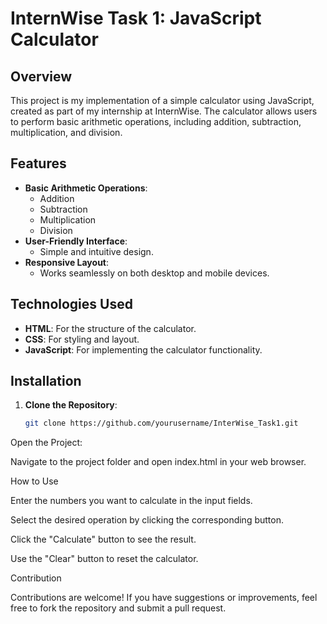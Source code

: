 # InternWise Task 1: JavaScript Calculator

## Overview
This project is my implementation of a simple calculator using JavaScript, created as part of my internship at InternWise. The calculator allows users to perform basic arithmetic operations, including addition, subtraction, multiplication, and division.

## Features
- **Basic Arithmetic Operations**: 
  - Addition
  - Subtraction
  - Multiplication
  - Division
- **User-Friendly Interface**: 
  - Simple and intuitive design.
- **Responsive Layout**: 
  - Works seamlessly on both desktop and mobile devices.

## Technologies Used
- **HTML**: For the structure of the calculator.
- **CSS**: For styling and layout.
- **JavaScript**: For implementing the calculator functionality.

## Installation
1. **Clone the Repository**:
   ```bash
   git clone https://github.com/yourusername/InterWise_Task1.git

Open the Project:

Navigate to the project folder and open index.html in your web browser.

How to Use

Enter the numbers you want to calculate in the input fields.  

Select the desired operation by clicking the corresponding button.

Click the "Calculate" button to see the result.

Use the "Clear" button to reset the calculator.

Contribution

Contributions are welcome! If you have suggestions or improvements, feel free to fork the repository and submit a pull request.
